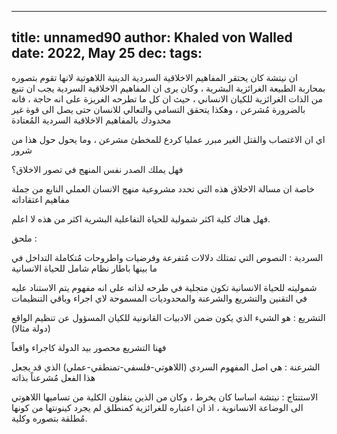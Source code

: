 
---
title: unnamed90
author: Khaled von Walled
date: 2022, May 25
dec:
tags:
---

ان نيتشة كان يحتقر المفاهيم الاخلاقية السردية الدينية اللاهوتية لانها تقوم بتصوره بمحاربة الطبيعة الغرائزية البشرية ، وكان يرى ان المفاهيم الاخلاقية السردية يجب ان تنبع من الذات الغرائزية للكيان الانساني ، حيث ان كل ما تطرحه الغريزة على انه حاجة ، فانه بالضرورة مُشرعن ، وهكذا يتحقق التسامي والتعالي للانسان حتى يصل الى قوة غير محدودك بالمفاهيم الاخلاقية السردية المُعتادة

اي ان الاغتصاب والقتل الغير مبرر عمليا كردع للمخطئ مشرعن ، وما يحول حول هذا من شرور

فهل يملك الصدر نفس المنهج في تصور الاخلاق؟

خاصة ان مسالة الاخلاق هذه التي تحدد مشروعية منهج الانسان العملي النابع من جملة مفاهيم اعتقاداته

فهل هناك كلية اكثر شمولية للحياة التفاعلية البشرية اكثر من هذه
لا اعلم.

ملحق :

السردية : النصوص التي تمتلك دلالات مُتفرعة وفرضيات واطروحات مُتكاملة التداخل في ما بينها باطار نظام شامل للحياة الانسانية

شموليته للحياة الانسانية تكون متجلية في طرحه لذاته على انه مفهوم يتم الاستناد عليه في التقنين والتشريع والشرعنة والمحدوديات المسموحة لاي اجراء وباقي التنظيمات

التشريع : هو الشيء الذي يكون ضمن الادبيات القانونية للكيان المسؤول عن تنظيم الواقع (دولة مثالا)

فهنا التشريع محصور بيد الدولة كاجراء واقعاً 

الشرعنة : هي اصل المفهوم السردي (اللاهوتي-فلسفي-تمنطقي-عملي) الذي قد يجعل هذا الفعل مُشرعناً بذاته


الاستنتاج : نيتشة اساسا كان يخرط ، وكان من الذين ينقلون الكلية من تساميها اللاهوتي الى الوضاعة الانسانوية ، اذ ان اعتباره للغرائزية كمنطلق لم يجرد كينونتها من كونها مُطلقة بتصوره وكلية.

